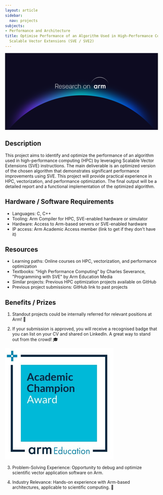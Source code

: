 ```yaml
---
layout: article
sidebar:
  nav: projects
subjects:
- Performance and Architecture
title: Optimise Performance of an Algorithm Used in High-Performance Compute Using
  Scalable Vector Extensions (SVE / SVE2)
---
```


<img class="image image--xl" src="./images/Research_on_arm_banner.png"/>


## Description
This project aims to identify and optimize the performance of an algorithm used in high-performance computing (HPC) by leveraging Scalable Vector Extensions (SVE) instructions. The main deliverable is an optimized version of the chosen algorithm that demonstrates significant performance improvements using SVE. This project will provide practical experience in HPC, vectorization, and performance optimization. The final output will be a detailed report and a functional implementation of the optimized algorithm.

## Hardware / Software Requirements
- Languages: C, C++
- Tooling: Arm Compiler for HPC, SVE-enabled hardware or simulator
- Hardware: Access to Arm-based servers or SVE-enabled hardware
- IP access: Arm Academic Access member (link to get if they don't have it)

## Resources
- Learning paths: Online courses on HPC, vectorization, and performance optimization
- Textbooks: "High Performance Computing" by Charles Severance, "Programming with SVE" by Arm Education Media
- Similar projects: Previous HPC optimization projects available on GitHub
- Previous project submissions: GitHub link to past projects

## Benefits / Prizes

1. Standout projects could be internally referred for relevant positions at Arm! :page_with_curl:

2. If your submission is approved, you will receive a recognised badge that you can list on your CV and shared on LinkedIn. A great way to stand out from the crowd! :mortar_board:

<img class="image image--xl" src="./images/ACA_badge.jpg"/>

3. Problem-Solving Experience: Opportunity to debug and optimize scientific vector application software on Arm.

4. Industry Relevance: Hands-on experience with Arm-based architectures, applicable to scientific computing.  :tada: